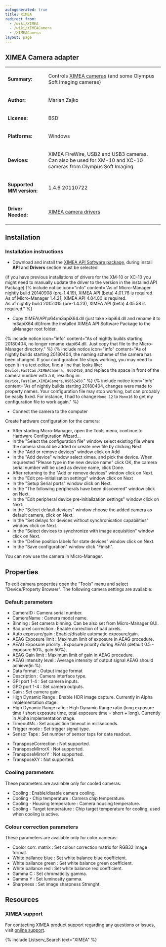 ```yaml
---
autogenerated: true
title: XIMEA
redirect_from:
  - /wiki/XIMEA
  - /wiki/XIMEACamera
  - /XIMEACamera
layout: page
---
```


## XIMEA Camera adapter

<table>
<tr>
<td markdown="1">

**Summary:**

</td>
<td markdown="1">

Controls [XIMEA
cameras](http://www.ximea.com/en/products/scientific-cameras/) (and some
Olympus Soft Imaging cameras)

</td>
</tr>
<tr>
<td markdown="1">

**Author:**

</td>
<td markdown="1">

Marian Zajko

</td>
</tr>
<tr>
<td markdown="1">

**License:**

</td>
<td markdown="1">

BSD

</td>
</tr>
<tr>
<td markdown="1">

**Platforms:**

</td>
<td markdown="1">

Windows

</td>
</tr>
<tr>
<td markdown="1">

**Devices:**

</td>
<td markdown="1">

XIMEA FireWire, USB2 and USB3 cameras. Can also be used for XM-10 and
XC-10 cameras from Olympus Soft Imaging.

</td>
</tr>
<tr>
<td markdown="1">

**Supported MM version:**

</td>
<td markdown="1">

1.4.6 20110722

</td>
</tr>
<tr>
<td markdown="1">

**Driver Needed:**

</td>
<td markdown="1">

[XIMEA camera
drivers](http://www.ximea.com/support/wiki/apis/XIMEA_API_Software_Package/)

</td>
</tr>
</table>

## Installation

### Installation instructions

-   Download and install the [XIMEA API Software
    package](http://www.ximea.com/support/wiki/vision-libraries/Micro-Manager),
    during install **API** and **Drivers** section must be selected

(if you have previous installations of drivers for the XM-10 or XC-10
you might need to manually update the driver to the version in the
installed API Package)
{% include notice icon="info" content="As of Micro-Manager nightly build 20140908 (pre-1.4.19), XIMEA API (beta) 4.01.76 is required.<br />As of Micro-Manager 1.4.21, XIMEA API 4.04.00 is required.<br />As of nightly build 20151015 (pre-1.4.23), XIMEA API (beta) 4.05.58 is required." %}

-   Copy XIMEA\\API\\x64\\m3apiX64.dll (just take xiapi64.dll and rename
    it to m3apiX64.dll)from the installed XIMEA API Software Package to
    the μManager root folder.

{% include notice icon="info" content="As of nightly builds starting 20180404, no longer rename xiapi64.dll.  Just copy that file to the Micro-Manager directory." %}
{% include notice icon="info" content="As of nightly builds starting 20180404, the
naming scheme of the camera has been changed. If your configuration file
stops working, you may need to open it in a text editor, find a line
that looks like: `Device,FastCam,XIMEACamera, 9652450`, and replace the
space in front of the camera number with a `0`, resulting in:
`Device,FastCam,XIMEACamera,09652450`." %} {% include notice icon="info" content="As
of nightly builds starting 20180404, changes were made to property
names. Your configuration file may stop working, but can probably be
easily fixed. For instance, I had to change `Mono 12` to `Mono16` to get
my configuration file to work again." %}

-   Connect the camera to the computer

Create hardware configuration for the camera:

-   After starting Micro-Manager, open the Tools menu, continue to
    Hardware Configuration Wizard...
-   In the "Select the configuration file" window select existing file
    where the camera should be added or create new file by clicking Next
-   In the "Add or remove devices" window click on Add
-   In the "Add device" window select ximea, and pick the device. When
    requrested "Please type in the new device name" click OK, the camera
    serial number will be used as device name, click Done.
-   After returning to the "Add or remove devices" window click on Next.
-   In the "Edit pre-initialisation settings" window click on Next
-   In the "Setup Serial ports" window click on Next.
-   In the "The following peripherals have been discovered" window click
    on Next.
-   In the "Edit peripheral device pre-initialization settings" window
    click on Next.
-   In the "Select default devices" window choose the added camera as
    default camera, click on Next.
-   In the "Set delays for devices without synchronisation capabilities"
    window click on Next.
-   In the "Select devices to synchronize with image acquisition" window
    click on Next.
-   In the "Define position labels for state devices" window click on
    Next.
-   In the "Save configuration" window click "Finish".

You can now use the camera in Micro-Manager.

## Properties

To edit camera properties open the "Tools" menu and select
"Device/Property Browser". The following camera settings are available:

### Default parameters

-   CameraID : Camera serial number.
-   CameraName : Camera model name.
-   Binning : Set camera binning. Can be also set from Micro-Manager
    GUI.
-   Bad pixel correction : Enable correction of bad pixels.
-   Auto exposure/gain : Enable/disable automatic exposure/gain.
-   AEAG Exposure limit : Maximum limit of exposure in AEAG procedure.
-   AEAG Exposure priority : Exposure priority during AEAG (default
    0.5 - exposure 50%, gain 50%).
-   AEAG Gain limit : Maximum limit of gain in AEAG procedure.
-   AEAG Intensity level : Average intensity of output signal AEAG
    should achieve(in %).
-   Data format : Output image format
-   Description : Camera interface type.
-   GPI port 1-4 : Set camera inputs.
-   GPO port 1-4 : Set camera outputs.
-   Gain : Set camera gain.
-   High Dynamic Range : Enable HDR image capture. Currently in Alpha
    implementation stage.
-   High Dynamic Range ratio : High Dynamic Range ratio (long exposure
    time / short exposure time, total exposure time = short + long).
    Currently in Alpha implementation stage.
-   TimeoutMs : Set acquisition timeout in milliseconds.
-   Trigger mode : Set trigger signal type.
-   Sensor Taps : Set number of sensor taps for data readout.

<!-- -->

-   TransposeCorrection : Not supported.
-   TransposeMirrorX : Not supported.
-   TransposeMirrorY : Not supported.
-   TransposeXY : Not supported.

### Cooling parameters

These parameters are available only for cooled cameras:

-   Cooling : Enable/disable camera cooling.
-   Cooling - Chip temperature : Camera chip temperature.
-   Cooling - Housing temperature : Camera housing temperature.
-   Cooling - Target temperature : Chip target temperature for cooling,
    used when cooling is active.

### Colour correction parameters

These parameters are available only for color cameras:

-   Coolor corr. matrix : Set colour correction matrix for RGB32 image
    format.
-   White ballance blue : Set white balance blue coefficient.
-   White ballance green : Set white balance green coefficient.
-   White ballance red : Set white balance red coefficient.
-   Gamma C : Set chromaticity gamma.
-   Gamma Y : Set luminosity gamma.
-   Sharpness : Set image sharpness Strenght.

## Resources

### XIMEA support

For contacting XIMEA product support regarding any questions or issues,
visit [online support](http://www.ximea.com/support/).

{% include Listserv_Search text="XIMEA" %}
